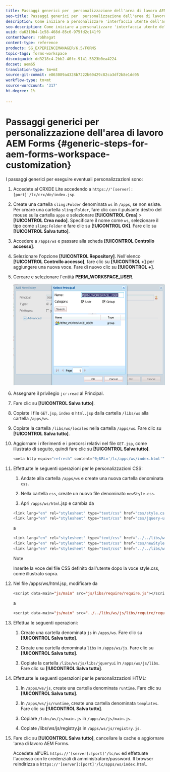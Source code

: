 ```yaml
---
title: Passaggi generici per  personalizzazione dell'area di lavoro AEM Forms
seo-title: Passaggi generici per  personalizzazione dell'area di lavoro AEM Forms
description: Come iniziare a personalizzare 'interfaccia utente dell'area di lavoro di AEM Forms.
seo-description: Come iniziare a personalizzare 'interfaccia utente dell'area di lavoro di AEM Forms.
uuid: da6310b4-1c58-468d-85c6-975fd2c141f9
contentOwner: robhagat
content-type: reference
products: SG_EXPERIENCEMANAGER/6.5/FORMS
topic-tags: forms-workspace
discoiquuid: dd3218c4-2bb2-40fc-9141-5823b0ea4224
docset: aem65
translation-type: tm+mt
source-git-commit: e863089a4328b7222b60429c82ca3df2b8e1dd05
workflow-type: tm+mt
source-wordcount: '317'
ht-degree: 1%

---
```



# Passaggi generici per  personalizzazione dell&#39;area di lavoro AEM Forms {#generic-steps-for-aem-forms-workspace-customization}

I passaggi generici per eseguire eventuali personalizzazioni sono:

1. Accedete al CRXDE Lite accedendo a `https://'[server]:[port]'/lc/crx/de/index.jsp`.
1. Create una cartella `sling:Folder` denominata `ws` in `/apps`, se non esiste. Per creare una cartella `sling:Folder`, fare clic con il pulsante destro del mouse sulla cartella `apps` e selezionare **[!UICONTROL Crea]** > **[!UICONTROL Crea nodo]**. Specificare il nome come `ws`, selezionare il tipo come `sling:Folder` e fare clic su **[!UICONTROL OK]**. Fare clic su **[!UICONTROL Salva tutto]**.
1. Accedere a `/apps/ws` e passare alla scheda **[!UICONTROL Controllo accesso]**.
1. Selezionare l&#39;opzione **[!UICONTROL Repository]**. Nell&#39;elenco **[!UICONTROL Controllo accesso]**, fare clic su **[!UICONTROL +]** per aggiungere una nuova voce. Fare di nuovo clic su **[!UICONTROL +]**.
1. Cercare e selezionare l&#39;entità **PERM_WORKSPACE_USER**.

   ![Selezionate l&#39;entità PERM_WORKSPACE_USER come parte dei passaggi generici per personalizzare l&#39;area di lavoro HTML](assets/perm_workspace_user.png)

1. Assegnare il privilegio `jcr:read` al Principal.
1. Fare clic su **[!UICONTROL Salva tutto]**.
1. Copiate i file `GET.jsp`, `index` e `html.jsp` dalla cartella `/libs/ws` alla cartella `/apps/ws`.
1. Copiate la cartella `/libs/ws/locales` nella cartella `/apps/ws`. Fare clic su **[!UICONTROL Salva tutto]**.
1. Aggiornare i riferimenti e i percorsi relativi nel file `GET.jsp`, come illustrato di seguito, quindi fare clic su **[!UICONTROL Salva tutto]**.

   ```javascript
   <meta http-equiv="refresh" content="0;URL='/lc/apps/ws/index.html'" />
   ```

1. Effettuate le seguenti operazioni per le personalizzazioni CSS:

   1. Andate alla cartella `/apps/ws` e create una nuova cartella denominata `css`.

   1. Nella cartella `css`, create un nuovo file denominato `newStyle.css`.

   1. Apri `/apps/ws/html`.jsp e cambia da

   ```javascript
   <link lang="en" rel="stylesheet" type="text/css" href="css/style.css" />
   <link lang="en" rel="stylesheet" type="text/css" href="css/jquery-ui.css"/>
   ```

   a

   ```javascript
   <link lang="en" rel="stylesheet" type="text/css" href="../../libs/ws/css/style.css" />
   <link lang="en" rel="stylesheet" type="text/css" href="css/newStyle.css" />
   <link lang="en" rel="stylesheet" type="text/css" href="../../libs/ws/css/jquery-ui.css"/>
   ```

   >[!NOTE]
   >
   >Inserite la voce del file CSS definito dall&#39;utente dopo la voce style.css, come illustrato sopra.

1. Nel file /apps/ws/html.jsp, modificare da

   ```jsp
   <script data-main="js/main" src="js/libs/require/require.js"></script>
   ```

   a

   ```jsp
   <script data-main="js/main" src="../../libs/ws/js/libs/require/require.js"></script>
   ```

1. Effettua le seguenti operazioni:

   1. Create una cartella denominata `js` in `/apps/ws`. Fare clic su **[!UICONTROL Salva tutto]**.

   1. Create una cartella denominata `libs` in `/apps/ws/js`. Fare clic su **[!UICONTROL Salva tutto]**.

   1. Copiate la cartella `/libs/ws/js/libs/jqueryui` in `/apps/ws/js/libs`. Fare clic su **[!UICONTROL Salva tutto]**.

1. Effettuate le seguenti operazioni per le personalizzazioni HTML:

   1. In `/apps/ws/js`, create una cartella denominata `runtime`. Fare clic su **[!UICONTROL Salva tutto]**.

   1. In `/apps/ws/js/runtime`, create una cartella denominata `templates`. Fare clic su **[!UICONTROL Salva tutto]**.

   1. Copiare `/libs/ws/js/main.js` in `/apps/ws/js/main.js`.

   1. Copiate /libs/ws/js/registry.js in `/apps/ws/js/registry.js`.

1. Fare clic su **[!UICONTROL Salva tutto]**, cancellare la cache e aggiornare &#39;area di lavoro AEM Forms.

   Accedete all&#39;URL `https://'[server]:[port]'/lc/ws` ed effettuate l&#39;accesso con le credenziali di amministratore/password. Il browser reindirizza a `https://'[server]:[port]'/lc/apps/ws/index.html`.
